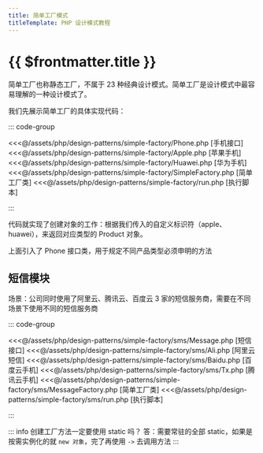 ```yaml
---
title: 简单工厂模式
titleTemplate: PHP 设计模式教程
---
```


# {{ $frontmatter.title }}

简单工厂也称静态工厂，不属于 23 种经典设计模式。简单工厂是设计模式中最容易理解的一种设计模式了。

我们先展示简单工厂的具体实现代码：

::: code-group

<<<@/assets/php/design-patterns/simple-factory/Phone.php [手机接口]
<<<@/assets/php/design-patterns/simple-factory/Apple.php [苹果手机]
<<<@/assets/php/design-patterns/simple-factory/Huawei.php [华为手机]
<<<@/assets/php/design-patterns/simple-factory/SimpleFactory.php [简单工厂类]
<<<@/assets/php/design-patterns/simple-factory/run.php [执行脚本]

:::

代码就实现了创建对象的工作：根据我们传入的自定义标识符（apple、huawei），来返回对应类型的 Product 对象。

上面引入了 Phone 接口类，用于规定不同产品类型必须申明的方法

## 短信模块

场景：公司同时使用了阿里云、腾讯云、百度云 3 家的短信服务商，需要在不同场景下使用不同的短信服务商

::: code-group

<<<@/assets/php/design-patterns/simple-factory/sms/Message.php [短信接口]
<<<@/assets/php/design-patterns/simple-factory/sms/Ali.php [阿里云短信]
<<<@/assets/php/design-patterns/simple-factory/sms/Baidu.php [百度云手机]
<<<@/assets/php/design-patterns/simple-factory/sms/Tx.php [腾讯云手机]
<<<@/assets/php/design-patterns/simple-factory/sms/MessageFactory.php [简单工厂类]
<<<@/assets/php/design-patterns/simple-factory/sms/run.php [执行脚本]

:::

::: info 创建工厂方法一定要使用 static 吗？
答：需要常驻的全部 static，如果是按需实例化的就 `new 对象`，完了再使用 `->` 去调用方法
:::

